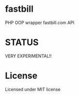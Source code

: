 fastbill
========

PHP OOP wrapper fastbill.com API

STATUS
======
VERY EXPERIMENTAL!!

License
=======

Licensed under MIT license

